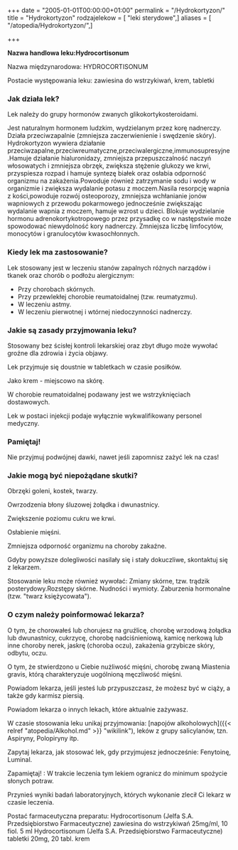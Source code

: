 +++
date = "2005-01-01T00:00:00+01:00"
permalink = "/Hydrokortyzon/"
title = "Hydrokortyzon"
rodzajelekow = [ "leki sterydowe",]
aliases = [ "/atopedia/Hydrokortyzon/",]

+++

**Nazwa handlowa leku:Hydrocortisonum**

Nazwa międzynarodowa: HYDROCORTISONUM

Postacie występowania leku: zawiesina do wstrzykiwań, krem, tabletki

### Jak działa lek?

Lek należy do grupy hormonów zwanych glikokortykosteroidami.

Jest naturalnym hormonem ludzkim, wydzielanym przez korę nadnerczy. Działa przeciwzapalnie (zmniejsza zaczerwienienie i swędzenie skóry). Hydrokortyzon wywiera działanie przeciwzapalne,przeciwreumatyczne,przeciwalergiczne,immunosupresyjne.Hamuje działanie hialuronidazy, zmniejsza przepuszczalność naczyń włosowatych i zmniejsza obrzęk, zwiększa stężenie glukozy we krwi, przyspiesza rozpad i hamuje syntezę białek oraz osłabia odporność organizmu na zakażenia.Powoduje również zatrzymanie sodu i wody w organizmie i zwiększa wydalanie potasu z moczem.Nasila resorpcję wapnia z kości,powoduje rozwój osteoporozy, zmniejsza wchłanianie jonów wapniowych z przewodu pokarmowego jednocześnie zwiększając wydalanie wapnia z moczem, hamuje wzrost u dzieci. Blokuje wydzielanie hormonu adrenokortykotropowego przez przysadkę co w następstwie może spowodować niewydolność kory nadnerczy. Zmniejsza liczbę limfocytów, monocytów i granulocytów kwasochłonnych.

### Kiedy lek ma zastosowanie?

Lek stosowany jest w leczeniu stanów zapalnych różnych narządów i tkanek oraz chorób o podłożu alergicznym:

-   Przy chorobach skórnych.
-   Przy przewlekłej chorobie reumatoidalnej (tzw. reumatyzmu).
-   W leczeniu astmy.
-   W leczeniu pierwotnej i wtórnej niedoczynności nadnerczy.

### Jakie są zasady przyjmowania leku?

Stosowany bez ścisłej kontroli lekarskiej oraz zbyt długo może wywołać groźne dla zdrowia i życia objawy.

Lek przyjmuje się doustnie w tabletkach w czasie posiłków.

Jako krem - miejscowo na skórę.

W chorobie reumatoidalnej podawany jest we wstrzyknięciach dostawowych.

Lek w postaci injekcji podaje wyłącznie wykwalifikowany personel medyczny.

### Pamiętaj!

Nie przyjmuj podwójnej dawki, nawet jeśli zapomnisz zażyć lek na czas!

### Jakie mogą być niepożądane skutki?

Obrzęki goleni, kostek, twarzy.

Owrzodzenia błony śluzowej żołądka i dwunastnicy.

Zwiększenie poziomu cukru we krwi.

Osłabienie mięśni.

Zmniejsza odporność organizmu na choroby zakaźne.

Gdyby powyższe dolegliwości nasilały się i stały dokuczliwe, skontaktuj się z lekarzem.

Stosowanie leku może również wywołać: Zmiany skórne, tzw. trądzik posterydowy.Rozstępy skórne. Nudności i wymioty. Zaburzenia hormonalne (tzw. "twarz księżycowata").

### O czym należy poinformować lekarza?

O tym, że chorowałeś lub chorujesz na gruźlicę, chorobę wrzodową żołądka lub dwunastnicy, cukrzycę, chorobę nadciśnieniową, kamicę nerkową lub inne choroby nerek, jaskrę (choroba oczu), zakażenia grzybicze skóry, odbytu, oczu.

O tym, że stwierdzono u Ciebie nużliwość mięśni, chorobę zwaną Miastenia gravis, którą charakteryzuje uogólnioną męczliwość mięśni.

Powiadom lekarza, jeśli jesteś lub przypuszczasz, że możesz być w ciąży, a także gdy karmisz piersią.

Powiadom lekarza o innych lekach, które aktualnie zażywasz.

W czasie stosowania leku unikaj przyjmowania: [napojów alkoholowych]({{< relref "atopedia/Alkohol.md" >}} "wikilink"), leków z grupy salicylanów, tzn. Aspiryny, Polopiryny itp.

Zapytaj lekarza, jak stosować lek, gdy przyjmujesz jednocześnie: Fenytoinę, Luminal.

Zapamiętaj! : W trakcie leczenia tym lekiem ogranicz do minimum spożycie słonych potraw.

Przynieś wyniki badań laboratoryjnych, których wykonanie zlecił Ci lekarz w czasie leczenia.

Postać farmaceutyczna preparatu: Hydrocortisonum (Jelfa S.A. Przedsiębiorstwo Farmaceutyczne) zawiesina do wstrzykiwań 25mg/ml, 10 fiol. 5 ml Hydrocortisonum (Jelfa S.A. Przedsiębiorstwo Farmaceutyczne) tabletki 20mg, 20 tabl. krem
